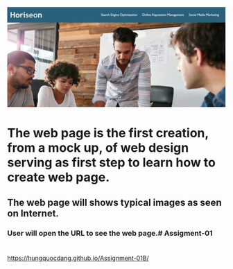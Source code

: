 ![Alt text](assets/images/Assign1Readme.PNG)



# The web page is the first creation, from a mock up, of web design serving as first step to learn how to create web page.




## The web page will shows typical images as seen on Internet.

### User will open the URL to see the web page.# Assigment-01
#


https://hungquocdang.github.io/Assignment-01B/